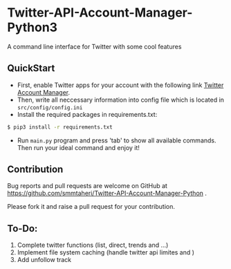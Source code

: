 # Twitter-API-Account-Manager-Python3

A command line interface for Twitter with some cool features

## QuickStart

* First, enable Twitter apps for your account with the following link [Twitter Account Manager](https://apps.twitter.com).
* Then, write all neccessary information into config file which is located in `src/config/config.ini`
* Install the required packages in requirements.txt:

```sh
$ pip3 install -r requirements.txt
```
* Run `main.py` program and press 'tab' to show all available commands. Then run your ideal command and enjoy it!

## Contribution

Bug reports and pull requests are welcome on GitHub at https://github.com/smmtaheri/Twitter-API-Account-Manager-Python .

Please fork it and raise a pull request for your contribution.

## To-Do:

1. Complete twitter functions (list, direct, trends and ...)
2. Implement file system caching (handle twitter api limites and )
3. Add unfollow track

